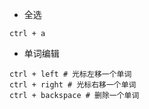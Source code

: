 - 全选

```
ctrl + a
```

- 单词编辑
```
ctrl + left # 光标左移一个单词
ctrl + right # 光标右移一个单词
ctrl + backspace # 删除一个单词
```